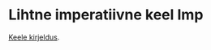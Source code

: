 # Lihtne imperatiivne keel Imp

[Keele kirjeldus](https://courses.cs.ut.ee/t/akt/Main/ToyLangsImp).
